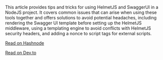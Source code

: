 This article provides tips and tricks for using HelmetJS and SwaggerUI in a NodeJS project. It covers common issues that can arise when using these tools together and offers solutions to avoid potential headaches, including rendering the Swagger UI template before setting up the HelmetJS middleware, using a templating engine to avoid conflicts with HelmetJS security headers, and adding a nonce to script tags for external scripts.

[Read on Hashnode](https://starlingroot.hashnode.dev/helmetjs-and-swaggerui-avoiding-headaches-in-your-nodejs-app)

[Read on Dev.to](https://dev.to/starlingroot/helmetjs-and-swaggerui-avoiding-headaches-in-your-nodejs-app-29l3)
